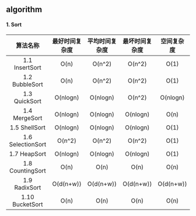## algorithm
#### 1. Sort

|   算法名称      | 最好时间复杂度  |  平均时间复杂度  | 最坏时间复杂度|  空间复杂度  |
|:--------------:| :-------------:|:---------------:|:------------:|:-----------:|
| 1.1 InsertSort |     O(n)       |     O(n^2)      |    O(n^2)    |    O(1)     |
| 1.2 BubbleSort |     O(n)       |     O(n^2)      |    O(n^2)    |    O(1)     |
| 1.3 QuickSort  |    O(nlogn)    |     O(nlogn)    |    O(n^2)    |    O(nlogn) |
| 1.4 MergeSort  |   O(nlogn)     |     O(nlogn)    |    O(nlogn)  |    O(n)     |
| 1.5 ShellSort  |   O(nlogn)     |     O(nlogn)    |    O(nlogn)  |    O(1)     |
| 1.6 SelectionSort|  O(n^2)      |     O(n^2)      |    O(n^2)    |    O(1)     |
| 1.7 HeapSort    |  O(nlogn)     |     O(nlogn)    |    O(nlogn)  |    O(1)     |
| 1.8 CountingSort|   O(n)        |     O(n)        |    O(n)      |    O(n)     |
| 1.9 RadixSort   |  O(d(n+w))    |     O(d(n+w))   |    O(d(n+w)) |    O(d(n+w))|
| 1.10 BucketSort |   O(n)        |     O(n)        |    O(n)      |    O(n)     |
